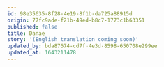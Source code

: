 ```yaml
---
id: 98e35635-8f28-4e19-8f1b-da725a88915d
origin: 77fc9ade-f21b-49ed-b8c7-1773c1b63351
published: false
title: Danae
story: '(English translation coming soon)'
updated_by: bda87674-cd7f-4e3d-8598-650708e299ee
updated_at: 1643211478
---
```

